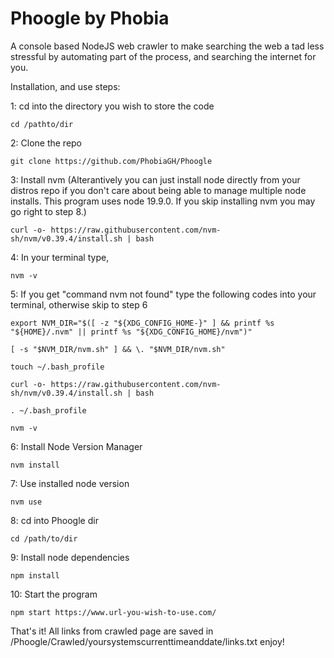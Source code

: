 # Phoogle by Phobia
A console based NodeJS web crawler to make searching the web a tad less stressful by automating part of the process, and searching the internet for you.

Installation, and use steps:

1: cd into the directory you wish to store the code

    cd /pathto/dir

2: Clone the repo

    git clone https://github.com/PhobiaGH/Phoogle

3: Install nvm (Alterantively you can just install node directly from your distros repo if you don't care about being able to manage multiple node installs. This program uses node 19.9.0. If you skip installing nvm you may go right to step 8.)

    curl -o- https://raw.githubusercontent.com/nvm-sh/nvm/v0.39.4/install.sh | bash

4: In your terminal type,

    nvm -v

5: If you get "command nvm not found" type the following codes into your terminal, otherwise skip to step 6

    export NVM_DIR="$([ -z "${XDG_CONFIG_HOME-}" ] && printf %s "${HOME}/.nvm" || printf %s "${XDG_CONFIG_HOME}/nvm")"
    
    [ -s "$NVM_DIR/nvm.sh" ] && \. "$NVM_DIR/nvm.sh"
    
    touch ~/.bash_profile
    
    curl -o- https://raw.githubusercontent.com/nvm-sh/nvm/v0.39.4/install.sh | bash
    
    . ~/.bash_profile

    nvm -v

6: Install Node Version Manager
    
    nvm install

7: Use installed node version
    
    nvm use

8: cd into Phoogle dir

    cd /path/to/dir

9: Install node dependencies
    
    npm install

10: Start the program
    
    npm start https://www.url-you-wish-to-use.com/

That's it! All links from crawled page are saved in /Phoogle/Crawled/yoursystemscurrenttimeanddate/links.txt enjoy!